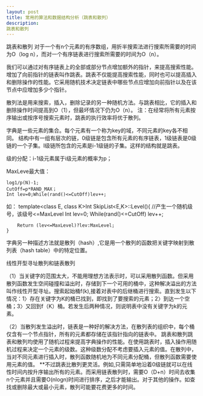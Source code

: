 ```yaml
---
layout: post
title: 常用的算法和数据结构分析（跳表和散列）
description: 
跳表和散列
---
```


跳表和散列 
对于一个有n个元素的有序数组，用折半搜索法进行搜索所需要的时间为O（log n），而对一个有序链表进行搜索所需要的时间为O（n）。

我们可以通过对有序链表上的全部或部分节点增加额外的指针，来提高搜索性能。 增加了向前指针的链表叫作跳表。跳表不仅能提高搜索性能，同时也可以提高插入和删除操作的性能。它采用随机技术决定链表中哪些节点应增加向前指针以及在该节点中应增加多少个指针。 

散列法是用来搜索，插入，删除记录的另一种随机方法。与跳表相比，它的插入和删除操作时间提高到O（1），但最坏情况下仍为O（n）。 注：在经常将所有元素按序输出或按序号搜索元素时，跳表的执行效率将优于散列。

字典是一些元素的集合。每个元素有一个称为key的域，不同元素的key各不相同。 结构中有一组有层次的链，0级链是包含所有元素的有序链表，1级链表是0级链的一个子集。I级链所包含的元素是i-1级链的子集。这样的结构就是跳表。 

级的分配：i-1级元素属于i级元素的概率为p； 

MaxLeve最大值：

	log1/p(N)-1; 
	CutOff=p*RAND_MAX； 
	Int lev=0;While(rand()<=CutOff)lev++; 
	
如：
	template<class E, class K>Int SkipList<E,K>::Level(){ 
		//产生一个随机级号，该级号<=MaxLevel 
		Int lev=0; 
		While(rand()<=CutOff)
			lev++; 
		
		Return (lev<=MaxLevel)?lev:MaxLevel;
	}
		
字典另一种描述方法就是散列（hash）,它是用一个散列的函数把关键字映射到散列表（hash table）中的特定位置。 

线性开型寻址散列和链表散列 

（1）当关键字的范围太大，不能用理想方法表示时，可以采用散列函数。但采用散列函数发生空间碰撞和溢出时，存储到下一个可用的桶中，这种解决溢出的方法叫作线性开型寻址。搜索起始桶f(k),接着对表中的后继桶进行搜索。直到发生以下情况：1〉存在关键字为K的桶已找到，即找到了要搜索的元素；2〉到达一个空桶；3〉又回到f（K）桶。若发生后两种情况，则说明表中没有关键字为k的元素。 

（2）当散列发生溢出时，链表是一种好的解决方法，在散列表的组织中，每个桶仅含有一个节点指针，所有的元素都存储在该指针指向的链表中。 
跳表和散列跳表和散列均使用了随机过程来提高字典操作的性能。在使用跳表时，插入操作用随机过程来决定一个元素的级数。这种级数分配不考虑要插入元素的值。在散列中，当对不同元素进行插入时，散列函数随机地为不同元素分配桶，但散列函数需要使用元素的值。 **不过跳表比散列更灵活。例如,只需简单地沿着0级链就可以在线性时间内按升序输出所有的元素。而采用链表散列时，需要O（D+n）时间去收集n个元素并且需要O(nlogn)时间进行排序，之后才能输出。对于其他的操作。如查找或删除最大或最小元素，散列可能要花费更多的时间。






